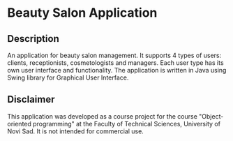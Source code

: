 # Beauty Salon Application

## Description

An application for beauty salon management. It supports 4 types of users: clients, receptionists, cosmetologists and managers. Each user type has its own user interface and functionality. The application is written in Java using Swing library for Graphical User Interface. 

## Disclaimer

This application was developed as a course project for the course "Object-oriented programming" at the Faculty of Technical Sciences, University of Novi Sad. It is not intended for commercial use.
